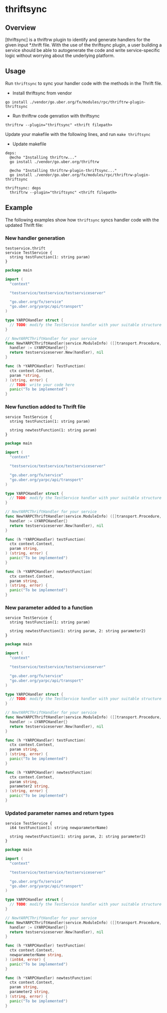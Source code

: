 # thriftsync

## Overview

[thriftsync] is a thriftrw plugin to identify and generate handlers for the
given input *.thrift file. With the use of the thriftsync plugin, a user
building a service should be able to autogenerate the code and write
service-specific logic without worrying about the underlying platform.

## Usage

Run `thriftsync` to sync your handler code with the methods in the Thrift file.

* Install thriftsync from vendor

`go install ./vendor/go.uber.org/fx/modules/rpc/thriftrw-plugin-thriftsync`

* Run thriftrw code genration with thriftsync

`thriftrw --plugin="thriftsync" <thrift filepath>`

Update your makefile with the following lines, and run `make thriftsync`

* Update makefile

```
deps:
  @echo "Installing thriftrw..."
  go install ./vendor/go.uber.org/thriftrw

  @echo "Installing thriftrw-plugin-thriftsync..."
  go install ./vendor/go.uber.org/fx/modules/rpc/thriftrw-plugin-thriftsync

thriftsync: deps
  thriftrw --plugin="thriftsync" <thrift filepath>
```

## Example

The following examples show how `thriftsync` syncs handler code with
the updated Thrift file:

### New handler generation

```thrift
testservice.thrift
service TestService {
  string testFunction(1: string param)
}
```

```go
package main

import (
  "context"

  "testservice/testservice/testserviceserver"

  "go.uber.org/fx/service"
  "go.uber.org/yarpc/api/transport"
)

type YARPCHandler struct {
  // TODO: modify the TestService handler with your suitable structure
}

// NewYARPCThriftHandler for your service
func NewYARPCThriftHandler(service.ModuleInfo) ([]transport.Procedure, error) {
  handler := &YARPCHandler{}
  return testserviceserver.New(handler), nil
}

func (h *YARPCHandler) TestFunction(
  ctx context.Context,
  param *string,
) (string, error) {
  // TODO: write your code here
  panic("To be implemented")
}
```

### New function added to Thrift file

```thrift
service TestService {
  string testFunction(1: string param)

  string newtestFunction(1: string param)
}
```

```go
package main

import (
  "context"

  "testservice/testservice/testserviceserver"

  "go.uber.org/fx/service"
  "go.uber.org/yarpc/api/transport"
)

type YARPCHandler struct {
  // TODO: modify the TestService handler with your suitable structure
}

// NewYARPCThriftHandler for your service
func NewYARPCThriftHandler(service.ModuleInfo) ([]transport.Procedure, error) {
  handler := &YARPCHandler{}
  return testserviceserver.New(handler), nil
}

func (h *YARPCHandler) testFunction(
  ctx context.Context,
  param string,
) (string, error) {
  panic("To be implemented")
}

func (h *YARPCHandler) newtestFunction(
  ctx context.Context,
  param string,
) (string, error) {
  panic("To be implemented")
}
```

### New parameter added to a function

```thrift
service TestService {
  string testFunction(1: string param)

  string newtestFunction(1: string param, 2: string parameter2)
}
```

```go
package main

import (
  "context"

  "testservice/testservice/testserviceserver"

  "go.uber.org/fx/service"
  "go.uber.org/yarpc/api/transport"
)

type YARPCHandler struct {
  // TODO: modify the TestService handler with your suitable structure
}

// NewYARPCThriftHandler for your service
func NewYARPCThriftHandler(service.ModuleInfo) ([]transport.Procedure, error) {
  handler := &YARPCHandler{}
  return testserviceserver.New(handler), nil
}

func (h *YARPCHandler) testFunction(
  ctx context.Context,
  param string,
) (string, error) {
  panic("To be implemented")
}

func (h *YARPCHandler) newtestFunction(
  ctx context.Context,
  param string,
  parameter2 string,
) (string, error) {
  panic("To be implemented")
}

```

### Updated parameter names and return types

```thrift
service TestService {
  i64 testFunction(1: string newparameterName)

  string newtestFunction(1: string param, 2: string parameter2)
}
```

```go
package main

import (
  "context"

  "testservice/testservice/testserviceserver"

  "go.uber.org/fx/service"
  "go.uber.org/yarpc/api/transport"
)

type YARPCHandler struct {
  // TODO: modify the TestService handler with your suitable structure
}

// NewYARPCThriftHandler for your service
func NewYARPCThriftHandler(service.ModuleInfo) ([]transport.Procedure, error) {
  handler := &YARPCHandler{}
  return testserviceserver.New(handler), nil
}

func (h *YARPCHandler) testFunction(
  ctx context.Context,
  newparameterName string,
) (int64, error) {
  panic("To be implemented")
}

func (h *YARPCHandler) newtestFunction(
  ctx context.Context,
  param string,
  parameter2 string,
) (string, error) {
  panic("To be implemented")
}
```
